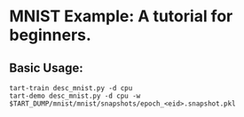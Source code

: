 # MNIST Example: A tutorial for beginners.

## Basic Usage:

```
tart-train desc_mnist.py -d cpu
tart-demo desc_mnist.py -d cpu -w $TART_DUMP/mnist/mnist/snapshots/epoch_<eid>.snapshot.pkl
```

